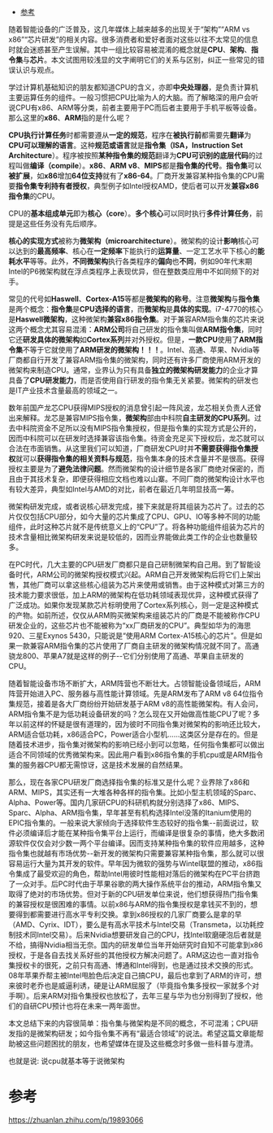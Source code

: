 
<!-- @import "[TOC]" {cmd="toc" depthFrom=1 depthTo=6 orderedList=false} -->

<!-- code_chunk_output -->

- [参考](#参考)

<!-- /code_chunk_output -->

随着智能设备的广泛普及，这几年媒体上越来越多的出现关于“架构”“ARM vs x86”“芯片研发”的相关内容。很多消费者和爱好者面对这些以往不太常见的信息时就会迷惑甚至产生误解。其中一组比较容易被混淆的概念就是**CPU**、**架构**、**指令集**与**芯片**。本文试图用较浅显的文字阐明它们的关系与区别，纠正一些常见的错误认识与观点。

学过计算机基础知识的朋友都知道CPU的含义，亦即**中央处理器**，是负责计算机主要运算任务的组件。一般习惯把CPU比喻为人的大脑。而了解略深的用户会听说CPU有x86、ARM等分类，前者主要用于PC而后者主要用于手机平板等设备。那么这里的**x86**、**ARM**指的是什么呢？

**CPU执行计算任务**时都需要遵从**一定的规范**，程序在**被执行前**都需要先**翻译**为**CPU可以理解的语言**。这种**规范或语言**就是**指令集（ISA，Instruction Set Architecture**）。程序被按照**某种指令集的规范**翻译为**CPU可识别的底层代码**的过程叫做**编译（compile**）。**x86**、**ARM v8**、**MIPS**都是**指令集的代号**。**指令集**可以**被扩展**，如**x86**增加**64位支持**就有了**x86\-64**。厂商开发兼容某种指令集的CPU需要**指令集专利持有者授权**，典型例子如Intel授权AMD，使后者可以开发**兼容x86指令集**的CPU。

CPU的**基本组成单元**即为**核心（core**）。**多个核心**可以同时执行**多件计算任务**，前提是这些任务没有先后顺序。

**核心的实现方式**被称为**微架构（microarchitecture**）。微架构的设计**影响**核心可以达到的**最高频率**、核心在**一定频率**下能执行的**运算量**、一定工艺水平下核心的**能耗水平**等等。此外，**不同微架构**执行各类程序的**偏向**也**不同**，例如90年代末期Intel的P6微架构就在浮点类程序上表现优异，但在整数类应用中不如同频下的对手。

常见的代号如**Haswell**、**Cortex\-A15**等都是**微架构的称号**。注意**微架构**与**指令集**是两个概念：**指令集**是**CPU选择的语言**，而**微架构**是**具体的实现**。i7\-4770的核心是**Haswell微架构**，这种微架构**兼容x86指令集**。对于兼容ARM指令集的芯片来说这两个概念尤其容易混淆：**ARM公司**将自己研发的指令集叫做**ARM指令集**，同时它还**研发具体的微架构**如**Cortex系列**并对外授权。但是，**一款CPU**使用了**ARM指令集**不等于它就使用了**ARM研发的微架构！！！**。Intel、高通、苹果、Nvidia等厂商都自行开发了兼容ARM指令集的微架构，同时还有许多厂商使用ARM开发的微架构来制造CPU。通常，业界认为只有具备**独立的微架构研发能力**的企业才算具备了**CPU研发能力**，而是否使用自行研发的指令集无关紧要。微架构的研发也是IT产业技术含量最高的领域之一。

数年前国产龙芯CPU获得MIPS授权的消息曾引起一阵风波，龙芯相关负责人还曾出来解释。龙芯是兼容MIPS指令集，**微架构**部由中科院**自主研发的CPU系列**。过去中科院资金不足所以没有MIPS指令集授权，但是指令集的实现方式是公开的，因而中科院可以在研发时选择兼容该指令集。待资金充足买下授权后，龙芯就可以合法在市面销售。从这里我们可以知道，厂商研发CPU时并**不需要获得指令集授权**就可以**获得指令集的相关资料与规范**，指令集本身的技术含量并不是很高。获得授权主要是为了**避免法律问题**。然而微架构的设计细节是各家厂商绝对保密的，而且由于其技术复杂，即便获得相应文档也难以山寨。不同厂商的微架构设计水平也有较大差异，典型如Intel与AMD的对比，前者在最近几年明显技高一筹。

微架构研发完成，或者说核心研发完成，接下来就是将其组装为芯片了。过去的芯片仅仅包括CPU部分，如今大量的芯片集成了CPU、GPU、IO等多种不同的功能组件，此时这种芯片就不是传统意义上的“CPU”了。将各种功能组件组装为芯片的技术含量相比微架构研发来说是较低的，因而业界能做此类工作的企业也数量较多。

在PC时代，几大主要的CPU研发厂商都只是自己研制微架构自己用。到了智能设备时代，ARM公司的微架构授权模式兴起。ARM自己开发微架构后将它们上架出售，其他厂商可以拿这些核心组装为芯片来使用或销售。由于这种模式对第三方的技术能力要求很低，加上ARM的微架构在低功耗领域表现优异，这种模式获得了广泛成功。如果你发现某款芯片标明使用了Cortex系列核心，则一定是这种模式的产物。如前所述，仅仅从ARM购买微架构来组装芯片的厂商是不能被称作CPU研发企业的，这些芯片也不能被称为“xx厂商研发的CPU”。典型如华为的海思920、三星Exynos 5430，只能说是“使用ARM Cortex-A15核心的芯片”。但是如果一款兼容ARM指令集的芯片使用了厂商自主研发的微架构情况就不同了。高通骁龙800、苹果A7就是这样的例子--它们分别使用了高通、苹果自主研发的CPU。

随着智能设备市场不断扩大，ARM阵营也不断壮大。占领智能设备领域后，ARM阵营开始进入PC、服务器与高性能计算领域。先是ARM发布了ARM v8 64位指令集规范，接着是各大厂商纷纷开始研发基于ARM v8的高性能微架构。有人会问，ARM指令集不是为低功耗设备研发的吗？怎么现在又开始做高性能CPU了呢？多年以前这样的怀疑是很有道理的，因为彼时不同指令集对微架构的影响还比较大，ARM适合低功耗，x86适合PC，Power适合小型机……这类区分是存在的。但是随着技术进步，指令集对微架构的影响已经小到可以忽略，任何指令集都可以做出适合不同领域的优秀微架构来。因此用户看到x86指令集的手机cpu或是ARM指令集的服务器CPU都无需惊讶，这是技术发展的自然结果。

那么，现在各家CPU研发厂商选择指令集的标准又是什么呢？业界除了x86和ARM、MIPS，其实还有一大堆各种各样的指令集。比如小型主机领域的Sparc、Alpha、Power等。国内几家研CPU的科研机构就分别选择了x86、MIPS、Sparc、Alpha、ARM指令集，早年甚至有机构选择Intel没落的Itanium使用的EPIC指令集的。一般来说大家倾向于选择软件生态较好的指令集--前面说过，软件必须编译后才能在某种指令集平台上运行，而编译是很复杂的事情，绝大多数闭源软件仅仅会对少数一两个平台编译。因而支持某种指令集的软件应用越多，这种指令集也就越有市场优势--新开发的微架构只需要兼容某种指令集，那么就可以很容易运行大量为其开发的软件。早年因为微软的强势与Wintel联盟的推动，x86指令集成了最受欢迎的角色，帮助Intel用彼时性能相对落后的微架构在PC平台挤跑了一众对手。后PC时代由于苹果谷歌的两大操作系统平台的推动，ARM指令集又取得了绝对的市场优势。但对于新的CPU研发单位来说，他们想获得热门指令集的兼容授权是很困难的事情。以前x86与ARM的指令集授权是拿钱买不到的，想要得到都需要进行高水平专利交换。拿到x86授权的几家厂商要么是拿的早（AMD、Cyrix、IDT），要么是有高水平技术与Intel交易（Transmeta，以功耗控制技术同Intel交易）。后来Nvidia想要研发自己的CPU，找Intel软磨硬泡后者就是不给，搞得Nvidia相当无奈。国内的研发单位当年开始研究时自知不可能拿到x86授权，于是各自去找关系好些的其他授权方解决问题了。ARM这边也一直对指令集授权卡的很死，之前只有高通、博通和Intel得到，也是通过技术交换的形式。08年苹果乔帮主被Intel甩脸色后决定自己搞CPU，最后也拿到了ARM的许可，想来彼时老乔也是威逼利诱，硬是让ARM屈服了（毕竟指令集多授权一家就多个对手啊）。后来ARM对指令集授权也放松了，去年三星与华为也分别得到了授权，他们的自研CPU预计也将在未来一两年面世。

本文总结下来的内容很简单：指令集与微架构是不同的概念，不可混淆；CPU研发指的是微架构研发；如今指令集不再有“最适合领域”的说法。希望这篇文章能帮助被这些问题困扰的朋友，也希望媒体在提及这些概念时多做一些科普与澄清。

也就是说: 说cpu就基本等于说微架构

# 参考

https://zhuanlan.zhihu.com/p/19893066